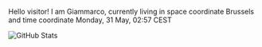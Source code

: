 Hello visitor! I am Giammarco, currently living in space coordinate Brussels and time coordinate Monday, 31 May, 02:57 CEST

![GitHub Stats](https://github-readme-stats.vercel.app/api?username=grcasanova)
